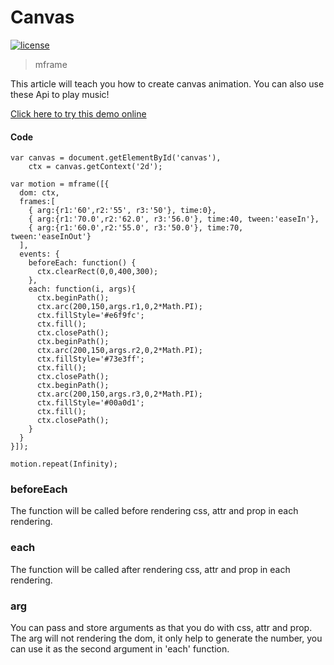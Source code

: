 <!-- 
---
date: 2020/3/5 10:00:00
---
-->
# Canvas

[![license](https://img.shields.io/github/license/momentum-design/momentum-ui.svg?color=blueviolet)](https://github.com/momentum-design/momentum-ui/blob/master/charts/LICENSE)

> mframe

This article will teach you how to create canvas animation. You can also use these Api to play music!

<!--@<iframe height="400" style="width: 100%;" scrolling="no" title="breathe" src="https://codepen.io/arthusliang/embed/wvajZJp?height=400&theme-id=light&default-tab=result" frameborder="no" allowtransparency="true" allowfullscreen="true" loading="lazy">
  See the Pen <a href='https://codepen.io/arthusliang/pen/wvajZJp'>breathe</a> by Arthus
  (<a href='https://codepen.io/arthusliang'>@arthusliang</a>) on <a href='https://codepen.io'>CodePen</a>.
</iframe>@-->

[Click here to try this demo online](https://codepen.io/arthusliang/pen/wvajZJp)

#### Code

```
var canvas = document.getElementById('canvas'),
    ctx = canvas.getContext('2d');

var motion = mframe([{
  dom: ctx,
  frames:[
    { arg:{r1:'60',r2:'55', r3:'50'}, time:0},
    { arg:{r1:'70.0',r2:'62.0', r3:'56.0'}, time:40, tween:'easeIn'},
    { arg:{r1:'60.0',r2:'55.0', r3:'50.0'}, time:70, tween:'easeInOut'}
  ],
  events: {
    beforeEach: function() {
      ctx.clearRect(0,0,400,300);
    },
    each: function(i, args){
      ctx.beginPath();
      ctx.arc(200,150,args.r1,0,2*Math.PI);
      ctx.fillStyle='#e6f9fc';
      ctx.fill();
      ctx.closePath();
      ctx.beginPath();
      ctx.arc(200,150,args.r2,0,2*Math.PI);
      ctx.fillStyle='#73e3ff';
      ctx.fill();
      ctx.closePath();
      ctx.beginPath();
      ctx.arc(200,150,args.r3,0,2*Math.PI);
      ctx.fillStyle='#00a0d1';
      ctx.fill();
      ctx.closePath();
    }
  }
}]);

motion.repeat(Infinity);
```

### beforeEach

The function will be called before rendering css, attr and prop in each rendering.

### each

The function will be called after rendering css, attr and prop in each rendering.

### arg

You can pass and store arguments as that you do with css, attr and prop. The arg will not rendering the dom, it only help to generate the number, you can use it as the second argument in 'each' function.